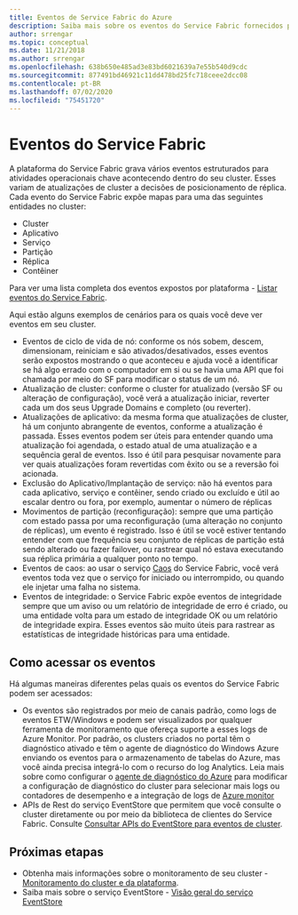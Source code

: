 ```yaml
---
title: Eventos de Service Fabric do Azure
description: Saiba mais sobre os eventos do Service Fabric fornecidos para ajudá-lo a monitorar o cluster do Azure Service Fabric.
author: srrengar
ms.topic: conceptual
ms.date: 11/21/2018
ms.author: srrengar
ms.openlocfilehash: 638b650e485ad3e83bd6021639a7e55b540d9cdc
ms.sourcegitcommit: 877491bd46921c11dd478bd25fc718ceee2dcc08
ms.contentlocale: pt-BR
ms.lasthandoff: 07/02/2020
ms.locfileid: "75451720"
---
```

# <a name="service-fabric-events"></a>Eventos do Service Fabric 

A plataforma do Service Fabric grava vários eventos estruturados para atividades operacionais chave acontecendo dentro do seu cluster. Esses variam de atualizações de cluster a decisões de posicionamento de réplica. Cada evento do Service Fabric expõe mapas para uma das seguintes entidades no cluster:
* Cluster
* Aplicativo
* Serviço
* Partição
* Réplica 
* Contêiner

Para ver uma lista completa dos eventos expostos por plataforma - [Listar eventos do Service Fabric](service-fabric-diagnostics-event-generation-operational.md).

Aqui estão alguns exemplos de cenários para os quais você deve ver eventos em seu cluster. 
* Eventos de ciclo de vida de nó: conforme os nós sobem, descem, dimensionam, reiniciam e são ativados/desativados, esses eventos serão expostos mostrando o que aconteceu e ajuda você a identificar se há algo errado com o computador em si ou se havia uma API que foi chamada por meio do SF para modificar o status de um nó.
* Atualização de cluster: conforme o cluster for atualizado (versão SF ou alteração de configuração), você verá a atualização iniciar, reverter cada um dos seus Upgrade Domains e completo (ou reverter). 
* Atualizações de aplicativo: da mesma forma que atualizações de cluster, há um conjunto abrangente de eventos, conforme a atualização é passada. Esses eventos podem ser úteis para entender quando uma atualização foi agendada, o estado atual de uma atualização e a sequência geral de eventos. Isso é útil para pesquisar novamente para ver quais atualizações foram revertidas com êxito ou se a reversão foi acionada.
* Exclusão do Aplicativo/Implantação de serviço: não há eventos para cada aplicativo, serviço e contêiner, sendo criado ou excluído e útil ao escalar dentro ou fora, por exemplo, aumentar o número de réplicas
* Movimentos de partição (reconfiguração): sempre que uma partição com estado passa por uma reconfiguração (uma alteração no conjunto de réplicas), um evento é registrado. Isso é útil se você estiver tentando entender com que frequência seu conjunto de réplicas de partição está sendo alterado ou fazer failover, ou rastrear qual nó estava executando sua réplica primária a qualquer ponto no tempo.
* Eventos de caos: ao usar o serviço [Caos](service-fabric-controlled-chaos.md) do Service Fabric, você verá eventos toda vez que o serviço for iniciado ou interrompido, ou quando ele injetar uma falha no sistema.
* Eventos de integridade: o Service Fabric expõe eventos de integridade sempre que um aviso ou um relatório de integridade de erro é criado, ou uma entidade volta para um estado de integridade OK ou um relatório de integridade expira. Esses eventos são muito úteis para rastrear as estatísticas de integridade históricas para uma entidade. 

## <a name="how-to-access-events"></a>Como acessar os eventos

Há algumas maneiras diferentes pelas quais os eventos do Service Fabric podem ser acessados:
* Os eventos são registrados por meio de canais padrão, como logs de eventos ETW/Windows e podem ser visualizados por qualquer ferramenta de monitoramento que ofereça suporte a esses logs de Azure Monitor. Por padrão, os clusters criados no portal têm o diagnóstico ativado e têm o agente de diagnóstico do Windows Azure enviando os eventos para o armazenamento de tabelas do Azure, mas você ainda precisa integrá-lo com o recurso do log Analytics. Leia mais sobre como configurar o [agente de diagnóstico do Azure](service-fabric-diagnostics-event-aggregation-wad.md) para modificar a configuração de diagnóstico do cluster para selecionar mais logs ou contadores de desempenho e a integração de logs de [Azure monitor](service-fabric-diagnostics-event-analysis-oms.md)
* APIs de Rest do serviço EventStore que permitem que você consulte o cluster diretamente ou por meio da biblioteca de clientes do Service Fabric. Consulte [Consultar APIs do EventStore para eventos de cluster](service-fabric-diagnostics-eventstore-query.md).

## <a name="next-steps"></a>Próximas etapas
* Obtenha mais informações sobre o monitoramento de seu cluster - [Monitoramento do cluster e da plataforma](service-fabric-diagnostics-event-generation-infra.md).
* Saiba mais sobre o serviço EventStore - [Visão geral do serviço EventStore](service-fabric-diagnostics-eventstore.md)
